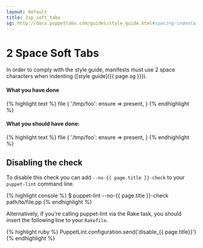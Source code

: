 ```yaml
---
layout: default
title: 2sp_soft_tabs
sg: http://docs.puppetlabs.com/guides/style_guide.html#spacing-indentation--whitespace
---
```


# 2 Space Soft Tabs

In order to comply with the style guide, manifests must use 2 space characters
when indenting ([style guide]({{ page.sg }})).

#### What you have done
{% highlight text %}
file { '/tmp/foo':
    ensure => present,
}
{% endhighlight %}

#### What you should have done:
{% highlight text %}
file { '/tmp/foo':
  ensure => present,
}
{% endhighlight %}

## Disabling the check

To disable this check you can add `--no-{{ page.title }}-check` to your
`puppet-lint` command line.

{% highlight console %}
$ puppet-lint --no-{{ page.title }}-check path/to/file.pp
{% endhighlight %}

Alternatively, if you're calling puppet-lint via the Rake task, you should
insert the following line to your `Rakefile`.

{% highlight ruby %}
PuppetLint.configuration.send('disable_{{ page.title}}')
{% endhighlight %}

